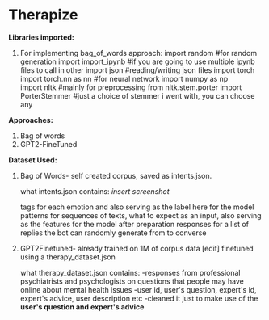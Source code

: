 # Therapize

**Libraries imported:**

1. For implementing bag_of_words approach:
       import random          #for random generation
       import import_ipynb    #if you are going to use multiple ipynb files to call in other
       import json            #reading/writing json files 
       import torch   
       import torch.nn as nn  #for neural network
       import numpy as np   
       import nltk   #mainly for preprocessing
       from nltk.stem.porter import PorterStemmer #just a choice of stemmer i went with, you can choose any


**Approaches:**

  1. Bag of words 
  2. GPT2-FineTuned

**Dataset Used:**

1. Bag of Words- self created corpus, saved as intents.json.
                
   what intents.json contains:
    *insert screenshot*
    
    tags for each emotion and also serving as the label here for the model
    patterns for sequences of texts, what to expect as an input, also serving as the features for the model after preparation
    responses for a list of replies the bot can randomly generate from to converse
    
2. GPT2Finetuned- already trained on 1M of corpus data [edit]
                  finetuned using a therapy_dataset.json
                  
   what therapy_dataset.json contains:
   -responses from professional psychiatrists and psychologists on questions that people may have online about mental health issues
   -user id, user's question, expert's id, expert's advice, user description etc
   -cleaned it just to make use of the **user's question and expert's advice**
   
   
   
